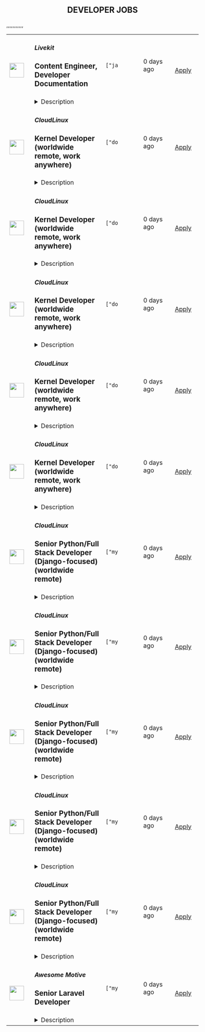 <div align="center"><h2>DEVELOPER JOBS</h2></div><table><tr>
                <td width="100" height="100" rowspan="2">
                    <img src="https://avatars.githubusercontent.com/u/69438833?s=200&v=4" width="38px" height="auto">
                </td>
                <td width="300">
                    <h5>Livekit</h5>
                    <h3>Content Engineer, Developer Documentation</h3>
                </td>
                <td width="300">
                    <code>["ja</code>
                </td>
                <td width="200">
                <text>0 days ago</text>
                </td>
                <td width="100" rowspan="2">
                <a href="https://www.realworkfromanywhere.com/jobs/content-engineer-developer-documentation-livekit-5061" align="right" target="_blank">Apply</a>
                </td>
            </tr>
            <tr>
                <td colspan="3">
                <details><summary>Description</summary>
                <p style="min-height:1.5em">LiveKit is revolutionizing the AI landscape by providing the essential network infrastructure that powers multimodal AI interfaces, enabling seamless audio and visual interactions. Founded in 2021, LiveKit has rapidly grown to support over 3 Billion calls annually, 100,000+ developers globally, and industry giants like OpenAI, Character AI, Spotify, and Meta.</p><h3></h3><h2><strong>You'll thrive at LiveKit if you:</strong></h2><ul style="min-height:1.5em"><li><p style="min-height:1.5em">obsessed with making the best product for our customers.</p></li><li><p style="min-height:1.5em">are known as the go-to person for tackling tough problems</p></li><li><p style="min-height:1.5em">work hard and can build <em>and</em> ship fast</p></li><li><p style="min-height:1.5em">focused on polish, detail and quality</p></li><li><p style="min-height:1.5em">are a fast learner, frequently picking up new tips, tricks, and skills.</p></li></ul><p style="min-height:1.5em"></p><h2>About This Role:</h2><p style="min-height:1.5em">LiveKit is building the modern, open platform for real-time audio and video. Developers use our SDKs and APIs to add interactive video, voice, and live media features into their apps. We're used in healthcare, fitness, virtual events, customer support, gaming, and more — anywhere people collaborate or connect live online.</p><p style="min-height:1.5em">We’re looking for a <strong>Content Engineer</strong> with a deep understanding of software development who is passionate about helping developers succeed through great documentation and learning resources. This is not just a technical writing role — you’ll be writing real code, testing SDKs, and directly improving our documentation site alongside our engineering team.</p><p style="min-height:1.5em"></p><h2>What you'll do</h2><ul style="min-height:1.5em"><li><p style="min-height:1.5em"><strong>Author and maintain high-quality developer documentation</strong>, including tutorials, SDK guides, and API references that serve both novice and advanced developers.</p></li><li><p style="min-height:1.5em"><strong>Write and run code</strong> — test LiveKit’s SDKs and APIs (JavaScript, Swift, Kotlin, etc.) to create working examples and verify correctness of documentation.</p></li><li><p style="min-height:1.5em"><strong>Extend our documentation infrastructure</strong>, improving the site UX, build pipeline, search-ability, or layout to make the docs more useful and maintainable.</p></li><li><p style="min-height:1.5em"><strong>Improve and maintain written content across our open source repos</strong>, including READMEs, examples, and package documentation to ensure clarity and consistency.</p></li><li><p style="min-height:1.5em"><strong>Collaborate closely with engineering and product</strong> to understand new features and help launch them with strong supporting materials.</p></li><li><p style="min-height:1.5em"><strong>Own content quality</strong> by identifying and fixing inconsistencies, outdated references, or unclear explanations.</p></li><li><p style="min-height:1.5em">Help <strong>shape the future</strong> of our learning content by proposing new formats, interactive examples, or educational tools to better serve the LiveKit developer community.</p></li></ul><p style="min-height:1.5em"></p><h2>You might be a good fit if you</h2><ul style="min-height:1.5em"><li><p style="min-height:1.5em">Have <strong>strong writing skills</strong> and a knack for explaining complex technical topics clearly and concisely.</p></li><li><p style="min-height:1.5em">Are a <strong>practicing developer</strong> — comfortable working in multiple programming languages and familiar with web application development.</p></li><li><p style="min-height:1.5em">Have experience with or interest in <strong>real-time communication, video streaming, or multimedia APIs</strong>.</p></li><li><p style="min-height:1.5em">Have contributed to or maintained <strong>technical documentation</strong>, developer blogs, or tutorial content in a professional or open-source setting.</p></li></ul><h3>Bonus points if you</h3><ul style="min-height:1.5em"><li><p style="min-height:1.5em">Have built or contributed to documentation tooling or developer portals.</p></li><li><p style="min-height:1.5em">Have a portfolio of writing samples, such as published tutorials, API guides, or technical blog posts.</p></li></ul><p style="min-height:1.5em"></p><h2><strong>Our Commitments to You</strong></h2><h3><strong>We offer</strong></h3><ul style="min-height:1.5em"><li><p style="min-height:1.5em">An opportunity to build something truly impactful to the world</p></li><li><p style="min-height:1.5em">Contribute to open source alongside world-class engineers</p></li><li><p style="min-height:1.5em">Competitive salary and equity package</p></li><li><p style="min-height:1.5em">Health, dental, and vision benefits</p></li><li><p style="min-height:1.5em">Flexible vacation policy</p></li></ul>
                </details>
                </td>
            </tr>,<tr>
                <td width="100" height="100" rowspan="2">
                    <img src="https://avatars.githubusercontent.com/u/16290369?s=200&v=4" width="38px" height="auto">
                </td>
                <td width="300">
                    <h5>CloudLinux</h5>
                    <h3>Kernel Developer (worldwide remote, work anywhere)</h3>
                </td>
                <td width="300">
                    <code>["do</code>
                </td>
                <td width="200">
                <text>0 days ago</text>
                </td>
                <td width="100" rowspan="2">
                <a href="https://www.realworkfromanywhere.com/jobs/kernel-developer-worldwide-remote-work-anywhere-cloudlinux-2120" align="right" target="_blank">Apply</a>
                </td>
            </tr>
            <tr>
                <td colspan="3">
                <details><summary>Description</summary>
                <p>CloudLinux is a global, remote-first company. We are driven by our principles: Do the right thing, employees first, we are remote first, and we deliver high-volume, low-cost Linux infrastructure and security products that help companies to increase the efficiency of their operations. Every person on our team supports each other and does what we can to ensure we are all successful.</p><p>We are seeking a passionate <strong>ELS Kernel Developer</strong> to join our KernelCare team, where you'll be responsible for extending the lifecycle of enterprise Linux distributions through expert kernel patch backporting and automation.</p><p>CloudLinux Inc., the maker of the #1 OS for web hosting providers, serves over 50,000 production servers and 40 million websites worldwide. Our KernelCare product provides a live kernel patching service that delivers security patches and bug fixes for popular Linux kernels without requiring system reboots.</p><p></p><p>Ready to join our remote-first culture and make an impact on enterprise Linux infrastructure? Visit <a href="https://cloudlinux.com/" target="_blank" rel="nofollow noreferrer noopener" class="external">https://cloudlinux.com/</a> to learn more about our company.</p><p></p><p></p><p><strong>What Makes This Role Unique:</strong></p><p></p><ul> <li> <strong>Innovation Focus</strong>: Work with cutting-edge AI tools and automation-first development practices</li> <li> <strong>Enterprise Impact</strong>: Manage kernel support for enterprise-scale Linux distributions</li> <li> <strong>Collaborative Environment</strong>: Partner with specialized automation and AI teams</li> <li> <strong>Technical Growth</strong>: Deep expertise development in Extended Lifecycle Support and patch backporting</li> </ul><p></p><p><strong>As our ELS Kernel Developer, you will be responsible for:</strong></p><p></p><ul> <li> <strong>Extended Lifecycle Support</strong>: Backport upstream patches to an extensive range of kernel versions across RPM and Debian-based distributions</li> <li> <strong>Kernel Development</strong>: Develop and debug Linux kernel code with a focus on security fixes and CVE patches</li> <li> <strong>Process Automation</strong>: Create and maintain Python/Golang/Bash scripts to automate regular tasks and improve team efficiency</li> <li> <strong>Cross-Team Collaboration</strong>: Work closely with automation and AI tooling teams to enhance development workflows</li> <li> <strong>Long-Term Ownership</strong>: Take ownership of projects and maintain them over extended periods</li> </ul><p><strong>Requirements</strong></p><p><strong>To be successful in this role, you should have:</strong></p><ul> <li>Excellent C programming and debugging skills with hands-on Linux kernel development experience</li> <li>Proficiency with GNU toolchain, GDB, and Git for development and patch management</li> <li>Scripting experience in Python, Golang, Shell, or similar languages for automation</li> </ul><p></p><p><strong>Nice to have:</strong></p><ul> <li>Experience with QEMU, Docker, and Jenkins workflows</li> <li>Knowledge of BDD (Behavior Driven Development) for testing</li> <li>Experience with AI tools for development acceleration</li> <li>Core dump analysis and virtualization technologies experience</li> </ul><p></p><p><strong>Professional Qualities:</strong></p><ul> <li>Team player and collaborative mindset</li> <li>Willing to learn and adapt to new technologies</li> <li>Open to innovative approaches and tools</li> <li>Strong sense of ownership with examples of long-term project maintenance</li> </ul><p><strong>Benefits</strong></p><p><strong>What's in it for you?</strong></p><p></p><ul> <li>A focus on professional development.</li> <li>Interesting and challenging projects.</li> <li>Fully remote work with flexible working hours, which allows you to schedule your day and work from any location worldwide.</li> <li>Paid 24 days of vacation per year, 10 days of national holidays, and unlimited sick leaves.</li> <li>Compensation for private medical insurance.</li> <li>Co-working and gym/sports reimbursement.</li> <li>Budget for education.</li> <li>The opportunity to receive a reward for the most innovative idea that the company can patent.</li> </ul><p></p><p></p><p><em>By applying for this position, you consent to the processing of your personal data as described in our Privacy Policy (</em><a href="https://cloudlinux.com/candidate-privacy-notice" target="_blank" rel="nofollow noreferrer noopener" class="external"><em>https://cloudlinux.com/candidate-privacy-notice</em></a><em>), which provides detailed information on how we maintain and handle your data.</em></p>
                </details>
                </td>
            </tr>,<tr>
                <td width="100" height="100" rowspan="2">
                    <img src="https://avatars.githubusercontent.com/u/16290369?s=200&v=4" width="38px" height="auto">
                </td>
                <td width="300">
                    <h5>CloudLinux</h5>
                    <h3>Kernel Developer (worldwide remote, work anywhere)</h3>
                </td>
                <td width="300">
                    <code>["do</code>
                </td>
                <td width="200">
                <text>0 days ago</text>
                </td>
                <td width="100" rowspan="2">
                <a href="https://www.realworkfromanywhere.com/jobs/kernel-developer-worldwide-remote-work-anywhere-cloudlinux-6143" align="right" target="_blank">Apply</a>
                </td>
            </tr>
            <tr>
                <td colspan="3">
                <details><summary>Description</summary>
                <p>CloudLinux is a global, remote-first company. We are driven by our principles: Do the right thing, employees first, we are remote first, and we deliver high-volume, low-cost Linux infrastructure and security products that help companies to increase the efficiency of their operations. Every person on our team supports each other and does what we can to ensure we are all successful.</p><p>We are seeking a passionate <strong>ELS Kernel Developer</strong> to join our KernelCare team, where you'll be responsible for extending the lifecycle of enterprise Linux distributions through expert kernel patch backporting and automation.</p><p>CloudLinux Inc., the maker of the #1 OS for web hosting providers, serves over 50,000 production servers and 40 million websites worldwide. Our KernelCare product provides a live kernel patching service that delivers security patches and bug fixes for popular Linux kernels without requiring system reboots.</p><p></p><p>Ready to join our remote-first culture and make an impact on enterprise Linux infrastructure? Visit <a href="https://cloudlinux.com/" target="_blank" rel="nofollow noreferrer noopener" class="external">https://cloudlinux.com/</a> to learn more about our company.</p><p></p><p></p><p><strong>What Makes This Role Unique:</strong></p><p></p><ul> <li> <strong>Innovation Focus</strong>: Work with cutting-edge AI tools and automation-first development practices</li> <li> <strong>Enterprise Impact</strong>: Manage kernel support for enterprise-scale Linux distributions</li> <li> <strong>Collaborative Environment</strong>: Partner with specialized automation and AI teams</li> <li> <strong>Technical Growth</strong>: Deep expertise development in Extended Lifecycle Support and patch backporting</li> </ul><p></p><p><strong>As our ELS Kernel Developer, you will be responsible for:</strong></p><p></p><ul> <li> <strong>Extended Lifecycle Support</strong>: Backport upstream patches to an extensive range of kernel versions across RPM and Debian-based distributions</li> <li> <strong>Kernel Development</strong>: Develop and debug Linux kernel code with a focus on security fixes and CVE patches</li> <li> <strong>Process Automation</strong>: Create and maintain Python/Golang/Bash scripts to automate regular tasks and improve team efficiency</li> <li> <strong>Cross-Team Collaboration</strong>: Work closely with automation and AI tooling teams to enhance development workflows</li> <li> <strong>Long-Term Ownership</strong>: Take ownership of projects and maintain them over extended periods</li> </ul><p><strong>Requirements</strong></p><p><strong>To be successful in this role, you should have:</strong></p><ul> <li>Excellent C programming and debugging skills with hands-on Linux kernel development experience</li> <li>Proficiency with GNU toolchain, GDB, and Git for development and patch management</li> <li>Scripting experience in Python, Golang, Shell, or similar languages for automation</li> </ul><p></p><p><strong>Nice to have:</strong></p><ul> <li>Experience with QEMU, Docker, and Jenkins workflows</li> <li>Knowledge of BDD (Behavior Driven Development) for testing</li> <li>Experience with AI tools for development acceleration</li> <li>Core dump analysis and virtualization technologies experience</li> </ul><p></p><p><strong>Professional Qualities:</strong></p><ul> <li>Team player and collaborative mindset</li> <li>Willing to learn and adapt to new technologies</li> <li>Open to innovative approaches and tools</li> <li>Strong sense of ownership with examples of long-term project maintenance</li> </ul><p><strong>Benefits</strong></p><p><strong>What's in it for you?</strong></p><p></p><ul> <li>A focus on professional development.</li> <li>Interesting and challenging projects.</li> <li>Fully remote work with flexible working hours, which allows you to schedule your day and work from any location worldwide.</li> <li>Paid 24 days of vacation per year, 10 days of national holidays, and unlimited sick leaves.</li> <li>Compensation for private medical insurance.</li> <li>Co-working and gym/sports reimbursement.</li> <li>Budget for education.</li> <li>The opportunity to receive a reward for the most innovative idea that the company can patent.</li> </ul><p></p><p></p><p><em>By applying for this position, you consent to the processing of your personal data as described in our Privacy Policy (</em><a href="https://cloudlinux.com/candidate-privacy-notice" target="_blank" rel="nofollow noreferrer noopener" class="external"><em>https://cloudlinux.com/candidate-privacy-notice</em></a><em>), which provides detailed information on how we maintain and handle your data.</em></p>
                </details>
                </td>
            </tr>,<tr>
                <td width="100" height="100" rowspan="2">
                    <img src="https://avatars.githubusercontent.com/u/16290369?s=200&v=4" width="38px" height="auto">
                </td>
                <td width="300">
                    <h5>CloudLinux</h5>
                    <h3>Kernel Developer (worldwide remote, work anywhere)</h3>
                </td>
                <td width="300">
                    <code>["do</code>
                </td>
                <td width="200">
                <text>0 days ago</text>
                </td>
                <td width="100" rowspan="2">
                <a href="https://www.realworkfromanywhere.com/jobs/kernel-developer-worldwide-remote-work-anywhere-cloudlinux-9947" align="right" target="_blank">Apply</a>
                </td>
            </tr>
            <tr>
                <td colspan="3">
                <details><summary>Description</summary>
                <p>CloudLinux is a global, remote-first company. We are driven by our principles: Do the right thing, employees first, we are remote first, and we deliver high-volume, low-cost Linux infrastructure and security products that help companies to increase the efficiency of their operations. Every person on our team supports each other and does what we can to ensure we are all successful.</p><p>We are seeking a passionate <strong>ELS Kernel Developer</strong> to join our KernelCare team, where you'll be responsible for extending the lifecycle of enterprise Linux distributions through expert kernel patch backporting and automation.</p><p>CloudLinux Inc., the maker of the #1 OS for web hosting providers, serves over 50,000 production servers and 40 million websites worldwide. Our KernelCare product provides a live kernel patching service that delivers security patches and bug fixes for popular Linux kernels without requiring system reboots.</p><p></p><p>Ready to join our remote-first culture and make an impact on enterprise Linux infrastructure? Visit <a href="https://cloudlinux.com/" target="_blank" rel="nofollow noreferrer noopener" class="external">https://cloudlinux.com/</a> to learn more about our company.</p><p></p><p></p><p><strong>What Makes This Role Unique:</strong></p><p></p><ul> <li> <strong>Innovation Focus</strong>: Work with cutting-edge AI tools and automation-first development practices</li> <li> <strong>Enterprise Impact</strong>: Manage kernel support for enterprise-scale Linux distributions</li> <li> <strong>Collaborative Environment</strong>: Partner with specialized automation and AI teams</li> <li> <strong>Technical Growth</strong>: Deep expertise development in Extended Lifecycle Support and patch backporting</li> </ul><p></p><p><strong>As our ELS Kernel Developer, you will be responsible for:</strong></p><p></p><ul> <li> <strong>Extended Lifecycle Support</strong>: Backport upstream patches to an extensive range of kernel versions across RPM and Debian-based distributions</li> <li> <strong>Kernel Development</strong>: Develop and debug Linux kernel code with a focus on security fixes and CVE patches</li> <li> <strong>Process Automation</strong>: Create and maintain Python/Golang/Bash scripts to automate regular tasks and improve team efficiency</li> <li> <strong>Cross-Team Collaboration</strong>: Work closely with automation and AI tooling teams to enhance development workflows</li> <li> <strong>Long-Term Ownership</strong>: Take ownership of projects and maintain them over extended periods</li> </ul><p><strong>Requirements</strong></p><p><strong>To be successful in this role, you should have:</strong></p><ul> <li>Excellent C programming and debugging skills with hands-on Linux kernel development experience</li> <li>Proficiency with GNU toolchain, GDB, and Git for development and patch management</li> <li>Scripting experience in Python, Golang, Shell, or similar languages for automation</li> </ul><p></p><p><strong>Nice to have:</strong></p><ul> <li>Experience with QEMU, Docker, and Jenkins workflows</li> <li>Knowledge of BDD (Behavior Driven Development) for testing</li> <li>Experience with AI tools for development acceleration</li> <li>Core dump analysis and virtualization technologies experience</li> </ul><p></p><p><strong>Professional Qualities:</strong></p><ul> <li>Team player and collaborative mindset</li> <li>Willing to learn and adapt to new technologies</li> <li>Open to innovative approaches and tools</li> <li>Strong sense of ownership with examples of long-term project maintenance</li> </ul><p><strong>Benefits</strong></p><p><strong>What's in it for you?</strong></p><p></p><ul> <li>A focus on professional development.</li> <li>Interesting and challenging projects.</li> <li>Fully remote work with flexible working hours, which allows you to schedule your day and work from any location worldwide.</li> <li>Paid 24 days of vacation per year, 10 days of national holidays, and unlimited sick leaves.</li> <li>Compensation for private medical insurance.</li> <li>Co-working and gym/sports reimbursement.</li> <li>Budget for education.</li> <li>The opportunity to receive a reward for the most innovative idea that the company can patent.</li> </ul><p></p><p></p><p><em>By applying for this position, you consent to the processing of your personal data as described in our Privacy Policy (</em><a href="https://cloudlinux.com/candidate-privacy-notice" target="_blank" rel="nofollow noreferrer noopener" class="external"><em>https://cloudlinux.com/candidate-privacy-notice</em></a><em>), which provides detailed information on how we maintain and handle your data.</em></p>
                </details>
                </td>
            </tr>,<tr>
                <td width="100" height="100" rowspan="2">
                    <img src="https://avatars.githubusercontent.com/u/16290369?s=200&v=4" width="38px" height="auto">
                </td>
                <td width="300">
                    <h5>CloudLinux</h5>
                    <h3>Kernel Developer (worldwide remote, work anywhere)</h3>
                </td>
                <td width="300">
                    <code>["do</code>
                </td>
                <td width="200">
                <text>0 days ago</text>
                </td>
                <td width="100" rowspan="2">
                <a href="https://www.realworkfromanywhere.com/jobs/kernel-developer-worldwide-remote-work-anywhere-cloudlinux-5518" align="right" target="_blank">Apply</a>
                </td>
            </tr>
            <tr>
                <td colspan="3">
                <details><summary>Description</summary>
                <p>CloudLinux is a global, remote-first company. We are driven by our principles: Do the right thing, employees first, we are remote first, and we deliver high-volume, low-cost Linux infrastructure and security products that help companies to increase the efficiency of their operations. Every person on our team supports each other and does what we can to ensure we are all successful.</p><p>We are seeking a passionate <strong>ELS Kernel Developer</strong> to join our KernelCare team, where you'll be responsible for extending the lifecycle of enterprise Linux distributions through expert kernel patch backporting and automation.</p><p>CloudLinux Inc., the maker of the #1 OS for web hosting providers, serves over 50,000 production servers and 40 million websites worldwide. Our KernelCare product provides a live kernel patching service that delivers security patches and bug fixes for popular Linux kernels without requiring system reboots.</p><p></p><p>Ready to join our remote-first culture and make an impact on enterprise Linux infrastructure? Visit <a href="https://cloudlinux.com/" target="_blank" rel="nofollow noreferrer noopener" class="external">https://cloudlinux.com/</a> to learn more about our company.</p><p></p><p></p><p><strong>What Makes This Role Unique:</strong></p><p></p><ul> <li> <strong>Innovation Focus</strong>: Work with cutting-edge AI tools and automation-first development practices</li> <li> <strong>Enterprise Impact</strong>: Manage kernel support for enterprise-scale Linux distributions</li> <li> <strong>Collaborative Environment</strong>: Partner with specialized automation and AI teams</li> <li> <strong>Technical Growth</strong>: Deep expertise development in Extended Lifecycle Support and patch backporting</li> </ul><p></p><p><strong>As our ELS Kernel Developer, you will be responsible for:</strong></p><p></p><ul> <li> <strong>Extended Lifecycle Support</strong>: Backport upstream patches to an extensive range of kernel versions across RPM and Debian-based distributions</li> <li> <strong>Kernel Development</strong>: Develop and debug Linux kernel code with a focus on security fixes and CVE patches</li> <li> <strong>Process Automation</strong>: Create and maintain Python/Golang/Bash scripts to automate regular tasks and improve team efficiency</li> <li> <strong>Cross-Team Collaboration</strong>: Work closely with automation and AI tooling teams to enhance development workflows</li> <li> <strong>Long-Term Ownership</strong>: Take ownership of projects and maintain them over extended periods</li> </ul><p><strong>Requirements</strong></p><p><strong>To be successful in this role, you should have:</strong></p><ul> <li>Excellent C programming and debugging skills with hands-on Linux kernel development experience</li> <li>Proficiency with GNU toolchain, GDB, and Git for development and patch management</li> <li>Scripting experience in Python, Golang, Shell, or similar languages for automation</li> </ul><p></p><p><strong>Nice to have:</strong></p><ul> <li>Experience with QEMU, Docker, and Jenkins workflows</li> <li>Knowledge of BDD (Behavior Driven Development) for testing</li> <li>Experience with AI tools for development acceleration</li> <li>Core dump analysis and virtualization technologies experience</li> </ul><p></p><p><strong>Professional Qualities:</strong></p><ul> <li>Team player and collaborative mindset</li> <li>Willing to learn and adapt to new technologies</li> <li>Open to innovative approaches and tools</li> <li>Strong sense of ownership with examples of long-term project maintenance</li> </ul><p><strong>Benefits</strong></p><p><strong>What's in it for you?</strong></p><p></p><ul> <li>A focus on professional development.</li> <li>Interesting and challenging projects.</li> <li>Fully remote work with flexible working hours, which allows you to schedule your day and work from any location worldwide.</li> <li>Paid 24 days of vacation per year, 10 days of national holidays, and unlimited sick leaves.</li> <li>Compensation for private medical insurance.</li> <li>Co-working and gym/sports reimbursement.</li> <li>Budget for education.</li> <li>The opportunity to receive a reward for the most innovative idea that the company can patent.</li> </ul><p></p><p></p><p><em>By applying for this position, you consent to the processing of your personal data as described in our Privacy Policy (</em><a href="https://cloudlinux.com/candidate-privacy-notice" target="_blank" rel="nofollow noreferrer noopener" class="external"><em>https://cloudlinux.com/candidate-privacy-notice</em></a><em>), which provides detailed information on how we maintain and handle your data.</em></p>
                </details>
                </td>
            </tr>,<tr>
                <td width="100" height="100" rowspan="2">
                    <img src="https://avatars.githubusercontent.com/u/16290369?s=200&v=4" width="38px" height="auto">
                </td>
                <td width="300">
                    <h5>CloudLinux</h5>
                    <h3>Kernel Developer (worldwide remote, work anywhere)</h3>
                </td>
                <td width="300">
                    <code>["do</code>
                </td>
                <td width="200">
                <text>0 days ago</text>
                </td>
                <td width="100" rowspan="2">
                <a href="https://www.realworkfromanywhere.com/jobs/kernel-developer-worldwide-remote-work-anywhere-cloudlinux-8163" align="right" target="_blank">Apply</a>
                </td>
            </tr>
            <tr>
                <td colspan="3">
                <details><summary>Description</summary>
                <p>CloudLinux is a global, remote-first company. We are driven by our principles: Do the right thing, employees first, we are remote first, and we deliver high-volume, low-cost Linux infrastructure and security products that help companies to increase the efficiency of their operations. Every person on our team supports each other and does what we can to ensure we are all successful.</p><p>We are seeking a passionate <strong>ELS Kernel Developer</strong> to join our KernelCare team, where you'll be responsible for extending the lifecycle of enterprise Linux distributions through expert kernel patch backporting and automation.</p><p>CloudLinux Inc., the maker of the #1 OS for web hosting providers, serves over 50,000 production servers and 40 million websites worldwide. Our KernelCare product provides a live kernel patching service that delivers security patches and bug fixes for popular Linux kernels without requiring system reboots.</p><p></p><p>Ready to join our remote-first culture and make an impact on enterprise Linux infrastructure? Visit <a href="https://cloudlinux.com/" target="_blank" rel="nofollow noreferrer noopener" class="external">https://cloudlinux.com/</a> to learn more about our company.</p><p></p><p></p><p><strong>What Makes This Role Unique:</strong></p><p></p><ul> <li> <strong>Innovation Focus</strong>: Work with cutting-edge AI tools and automation-first development practices</li> <li> <strong>Enterprise Impact</strong>: Manage kernel support for enterprise-scale Linux distributions</li> <li> <strong>Collaborative Environment</strong>: Partner with specialized automation and AI teams</li> <li> <strong>Technical Growth</strong>: Deep expertise development in Extended Lifecycle Support and patch backporting</li> </ul><p></p><p><strong>As our ELS Kernel Developer, you will be responsible for:</strong></p><p></p><ul> <li> <strong>Extended Lifecycle Support</strong>: Backport upstream patches to an extensive range of kernel versions across RPM and Debian-based distributions</li> <li> <strong>Kernel Development</strong>: Develop and debug Linux kernel code with a focus on security fixes and CVE patches</li> <li> <strong>Process Automation</strong>: Create and maintain Python/Golang/Bash scripts to automate regular tasks and improve team efficiency</li> <li> <strong>Cross-Team Collaboration</strong>: Work closely with automation and AI tooling teams to enhance development workflows</li> <li> <strong>Long-Term Ownership</strong>: Take ownership of projects and maintain them over extended periods</li> </ul><p><strong>Requirements</strong></p><p><strong>To be successful in this role, you should have:</strong></p><ul> <li>Excellent C programming and debugging skills with hands-on Linux kernel development experience</li> <li>Proficiency with GNU toolchain, GDB, and Git for development and patch management</li> <li>Scripting experience in Python, Golang, Shell, or similar languages for automation</li> </ul><p></p><p><strong>Nice to have:</strong></p><ul> <li>Experience with QEMU, Docker, and Jenkins workflows</li> <li>Knowledge of BDD (Behavior Driven Development) for testing</li> <li>Experience with AI tools for development acceleration</li> <li>Core dump analysis and virtualization technologies experience</li> </ul><p></p><p><strong>Professional Qualities:</strong></p><ul> <li>Team player and collaborative mindset</li> <li>Willing to learn and adapt to new technologies</li> <li>Open to innovative approaches and tools</li> <li>Strong sense of ownership with examples of long-term project maintenance</li> </ul><p><strong>Benefits</strong></p><p><strong>What's in it for you?</strong></p><p></p><ul> <li>A focus on professional development.</li> <li>Interesting and challenging projects.</li> <li>Fully remote work with flexible working hours, which allows you to schedule your day and work from any location worldwide.</li> <li>Paid 24 days of vacation per year, 10 days of national holidays, and unlimited sick leaves.</li> <li>Compensation for private medical insurance.</li> <li>Co-working and gym/sports reimbursement.</li> <li>Budget for education.</li> <li>The opportunity to receive a reward for the most innovative idea that the company can patent.</li> </ul><p></p><p></p><p><em>By applying for this position, you consent to the processing of your personal data as described in our Privacy Policy (</em><a href="https://cloudlinux.com/candidate-privacy-notice" target="_blank" rel="nofollow noreferrer noopener" class="external"><em>https://cloudlinux.com/candidate-privacy-notice</em></a><em>), which provides detailed information on how we maintain and handle your data.</em></p>
                </details>
                </td>
            </tr>,<tr>
                <td width="100" height="100" rowspan="2">
                    <img src="https://avatars.githubusercontent.com/u/16290369?s=200&v=4" width="38px" height="auto">
                </td>
                <td width="300">
                    <h5>CloudLinux</h5>
                    <h3>Senior Python/Full Stack Developer (Django-focused) (worldwide remote)</h3>
                </td>
                <td width="300">
                    <code>["my</code>
                </td>
                <td width="200">
                <text>0 days ago</text>
                </td>
                <td width="100" rowspan="2">
                <a href="https://www.realworkfromanywhere.com/jobs/senior-python-full-stack-developer-django-focused-worldwide-remote-cloudlinux-6710" align="right" target="_blank">Apply</a>
                </td>
            </tr>
            <tr>
                <td colspan="3">
                <details><summary>Description</summary>
                <p><strong>CloudLinux</strong> is a global remote-first company. We are driven by our principles: do the right thing, employees first, we are remote first, and we deliver high volume, low-cost Linux infrastructure and security products that help companies to increase the efficiency of their operations. Every person on our team supports each other and does what we can to ensure we all are successful. </p><p>We are truly a great place to work!</p><p>Check out our website for more information - <a href="https://cloudlinux.com/" rel="nofollow noreferrer noopener" class="external">https://cloudlinux.com/</a>&nbsp;</p><p></p><p>We are looking for a <strong>Senior Python/Full Stack Developer (Django-focused)</strong> to create an internal build &amp; automation system from scratch. The product is designed to expedite the delivery of security patches as part of Extended Lifecycle Support Services provided by CloudLinux.&nbsp;</p><p>Since the system will be established for internal use your end users will be colleagues working next to you. This is a great opportunity to bring value to fellow engineers!</p><p>The system is meant to be built from scratch, therefore a wide knowledge of the end-to-end pipeline of architecture/design phase, planning, development, and deployment is a must.</p><p></p><p><strong>Key Responsibilities:</strong></p><ul> <li>Design, develop, test, and deliver web applications using Django and related technologies.</li> <li>Technical ownership of the created application.</li> <li>Implement user interfaces using front-end technologies (especially JavaScript frameworks like Refine or React).</li> <li>Work with Linux-based systems for deployment and development, including container management (Docker, Kubernetes).</li> <li>Build pipelines for code testing and delivery.</li> <li>Ensure application security and data protection.</li> <li>Troubleshoot and debug code across the stack.</li> <li>Version control using Git, including branching, merging, and pull requests.</li> <li>Review your colleagues' code.</li> <li>Plan your work forward.</li> </ul><p><strong>Requirements</strong></p><p><strong>To thrive in this role, we are looking for someone who has:</strong></p><ul> <li>Minimum of 5 years of experience in Python (Django) or full-stack development.</li> <li>Proficiency in Django and Python for backend development.</li> <li>Strong experience with Linux as a development and deployment environment.</li> <li>Experience with front-end technologies like React, Vue.js, or Angular (at least 1 year).</li> <li>Proven experience in building web applications and scalable systems.</li> <li>Hands-on experience with containers, such as Docker, for development and production.</li> <li>Proficiency with Git for version control.</li> <li>Solid understanding of SQL and experience with relational databases (e.g., PostgreSQL, MySQL).</li> <li>Experience with libraries for managing background tasks like Celery or similar.</li> <li>Experience with tools for managing task queues like RabbitMQ or Kafka.</li> <li>Strong experience with building CI pipelines in tools like Gitlab or Jenkins.</li> <li>Strong problem-solving skills and attention to detail.</li> <li>An intermediate level of English language proficiency.</li> <li>Ability to work with vague requirements.</li> <li>You are a team player who can collaborate effectively.</li> </ul><p></p><p><strong>It would be great if you also have:</strong></p><ul> <li>Experience with test automation frameworks.</li> <li>Experience with Kubernetes, helm charts, and ArgoCD or similar.</li> </ul><p><strong>Benefits</strong></p><p><strong>What's in it for you?</strong></p><ul> <li>A strong focus on professional development with opportunities for learning and growth:</li> <ul> <li>Interesting and challenging projects,</li> <li>Mentor and other knowledge-exchange programs;</li> </ul> <li>Fully remote work with flexible working hours, that allows you to schedule your day and work from any location worldwide;</li> <li>Paid 24 days of vacation per year, 10 days of national holidays, and unlimited sick leaves to ensure you maintain a healthy work-life balance;</li> <li>Compensation for private medical insurance;</li> <li>Co-working and gym/sports reimbursement;</li> <li>The opportunity to receive a reward for the most innovative idea that the company can patent, fostering a culture of creativity and innovation.</li> </ul><p><br><br></p><p><em>By applying for this position, you consent to the processing of your personal data as described in our Privacy Policy (</em><a href="https://cloudlinux.com/candidate-privacy-notice" rel="nofollow noreferrer noopener" class="external"><em>https://cloudlinux.com/candidate-privacy-notice</em></a><em>), which provides detailed information on how we maintain and handle your data.</em></p>
                </details>
                </td>
            </tr>,<tr>
                <td width="100" height="100" rowspan="2">
                    <img src="https://avatars.githubusercontent.com/u/16290369?s=200&v=4" width="38px" height="auto">
                </td>
                <td width="300">
                    <h5>CloudLinux</h5>
                    <h3>Senior Python/Full Stack Developer (Django-focused) (worldwide remote)</h3>
                </td>
                <td width="300">
                    <code>["my</code>
                </td>
                <td width="200">
                <text>0 days ago</text>
                </td>
                <td width="100" rowspan="2">
                <a href="https://www.realworkfromanywhere.com/jobs/senior-python-full-stack-developer-django-focused-worldwide-remote-cloudlinux-606" align="right" target="_blank">Apply</a>
                </td>
            </tr>
            <tr>
                <td colspan="3">
                <details><summary>Description</summary>
                <p><strong>CloudLinux</strong> is a global remote-first company. We are driven by our principles: do the right thing, employees first, we are remote first, and we deliver high volume, low-cost Linux infrastructure and security products that help companies to increase the efficiency of their operations. Every person on our team supports each other and does what we can to ensure we all are successful. </p><p>We are truly a great place to work!</p><p>Check out our website for more information - <a href="https://cloudlinux.com/" rel="nofollow noreferrer noopener" class="external">https://cloudlinux.com/</a>&nbsp;</p><p></p><p>We are looking for a <strong>Senior Python/Full Stack Developer (Django-focused)</strong> to create an internal build &amp; automation system from scratch. The product is designed to expedite the delivery of security patches as part of Extended Lifecycle Support Services provided by CloudLinux.&nbsp;</p><p>Since the system will be established for internal use your end users will be colleagues working next to you. This is a great opportunity to bring value to fellow engineers!</p><p>The system is meant to be built from scratch, therefore a wide knowledge of the end-to-end pipeline of architecture/design phase, planning, development, and deployment is a must.</p><p></p><p><strong>Key Responsibilities:</strong></p><ul> <li>Design, develop, test, and deliver web applications using Django and related technologies.</li> <li>Technical ownership of the created application.</li> <li>Implement user interfaces using front-end technologies (especially JavaScript frameworks like Refine or React).</li> <li>Work with Linux-based systems for deployment and development, including container management (Docker, Kubernetes).</li> <li>Build pipelines for code testing and delivery.</li> <li>Ensure application security and data protection.</li> <li>Troubleshoot and debug code across the stack.</li> <li>Version control using Git, including branching, merging, and pull requests.</li> <li>Review your colleagues' code.</li> <li>Plan your work forward.</li> </ul><p><strong>Requirements</strong></p><p><strong>To thrive in this role, we are looking for someone who has:</strong></p><ul> <li>Minimum of 5 years of experience in Python (Django) or full-stack development.</li> <li>Proficiency in Django and Python for backend development.</li> <li>Strong experience with Linux as a development and deployment environment.</li> <li>Experience with front-end technologies like React, Vue.js, or Angular (at least 1 year).</li> <li>Proven experience in building web applications and scalable systems.</li> <li>Hands-on experience with containers, such as Docker, for development and production.</li> <li>Proficiency with Git for version control.</li> <li>Solid understanding of SQL and experience with relational databases (e.g., PostgreSQL, MySQL).</li> <li>Experience with libraries for managing background tasks like Celery or similar.</li> <li>Experience with tools for managing task queues like RabbitMQ or Kafka.</li> <li>Strong experience with building CI pipelines in tools like Gitlab or Jenkins.</li> <li>Strong problem-solving skills and attention to detail.</li> <li>An intermediate level of English language proficiency.</li> <li>Ability to work with vague requirements.</li> <li>You are a team player who can collaborate effectively.</li> </ul><p></p><p><strong>It would be great if you also have:</strong></p><ul> <li>Experience with test automation frameworks.</li> <li>Experience with Kubernetes, helm charts, and ArgoCD or similar.</li> </ul><p><strong>Benefits</strong></p><p><strong>What's in it for you?</strong></p><ul> <li>A strong focus on professional development with opportunities for learning and growth:</li> <ul> <li>Interesting and challenging projects,</li> <li>Mentor and other knowledge-exchange programs;</li> </ul> <li>Fully remote work with flexible working hours, that allows you to schedule your day and work from any location worldwide;</li> <li>Paid 24 days of vacation per year, 10 days of national holidays, and unlimited sick leaves to ensure you maintain a healthy work-life balance;</li> <li>Compensation for private medical insurance;</li> <li>Co-working and gym/sports reimbursement;</li> <li>The opportunity to receive a reward for the most innovative idea that the company can patent, fostering a culture of creativity and innovation.</li> </ul><p><br><br></p><p><em>By applying for this position, you consent to the processing of your personal data as described in our Privacy Policy (</em><a href="https://cloudlinux.com/candidate-privacy-notice" rel="nofollow noreferrer noopener" class="external"><em>https://cloudlinux.com/candidate-privacy-notice</em></a><em>), which provides detailed information on how we maintain and handle your data.</em></p>
                </details>
                </td>
            </tr>,<tr>
                <td width="100" height="100" rowspan="2">
                    <img src="https://avatars.githubusercontent.com/u/16290369?s=200&v=4" width="38px" height="auto">
                </td>
                <td width="300">
                    <h5>CloudLinux</h5>
                    <h3>Senior Python/Full Stack Developer (Django-focused) (worldwide remote)</h3>
                </td>
                <td width="300">
                    <code>["my</code>
                </td>
                <td width="200">
                <text>0 days ago</text>
                </td>
                <td width="100" rowspan="2">
                <a href="https://www.realworkfromanywhere.com/jobs/senior-python-full-stack-developer-django-focused-worldwide-remote-cloudlinux-5747" align="right" target="_blank">Apply</a>
                </td>
            </tr>
            <tr>
                <td colspan="3">
                <details><summary>Description</summary>
                <p><strong>CloudLinux</strong> is a global remote-first company. We are driven by our principles: do the right thing, employees first, we are remote first, and we deliver high volume, low-cost Linux infrastructure and security products that help companies to increase the efficiency of their operations. Every person on our team supports each other and does what we can to ensure we all are successful. </p><p>We are truly a great place to work!</p><p>Check out our website for more information - <a href="https://cloudlinux.com/" rel="nofollow noreferrer noopener" class="external">https://cloudlinux.com/</a>&nbsp;</p><p></p><p>We are looking for a <strong>Senior Python/Full Stack Developer (Django-focused)</strong> to create an internal build &amp; automation system from scratch. The product is designed to expedite the delivery of security patches as part of Extended Lifecycle Support Services provided by CloudLinux.&nbsp;</p><p>Since the system will be established for internal use your end users will be colleagues working next to you. This is a great opportunity to bring value to fellow engineers!</p><p>The system is meant to be built from scratch, therefore a wide knowledge of the end-to-end pipeline of architecture/design phase, planning, development, and deployment is a must.</p><p></p><p><strong>Key Responsibilities:</strong></p><ul> <li>Design, develop, test, and deliver web applications using Django and related technologies.</li> <li>Technical ownership of the created application.</li> <li>Implement user interfaces using front-end technologies (especially JavaScript frameworks like Refine or React).</li> <li>Work with Linux-based systems for deployment and development, including container management (Docker, Kubernetes).</li> <li>Build pipelines for code testing and delivery.</li> <li>Ensure application security and data protection.</li> <li>Troubleshoot and debug code across the stack.</li> <li>Version control using Git, including branching, merging, and pull requests.</li> <li>Review your colleagues' code.</li> <li>Plan your work forward.</li> </ul><p><strong>Requirements</strong></p><p><strong>To thrive in this role, we are looking for someone who has:</strong></p><ul> <li>Minimum of 5 years of experience in Python (Django) or full-stack development.</li> <li>Proficiency in Django and Python for backend development.</li> <li>Strong experience with Linux as a development and deployment environment.</li> <li>Experience with front-end technologies like React, Vue.js, or Angular (at least 1 year).</li> <li>Proven experience in building web applications and scalable systems.</li> <li>Hands-on experience with containers, such as Docker, for development and production.</li> <li>Proficiency with Git for version control.</li> <li>Solid understanding of SQL and experience with relational databases (e.g., PostgreSQL, MySQL).</li> <li>Experience with libraries for managing background tasks like Celery or similar.</li> <li>Experience with tools for managing task queues like RabbitMQ or Kafka.</li> <li>Strong experience with building CI pipelines in tools like Gitlab or Jenkins.</li> <li>Strong problem-solving skills and attention to detail.</li> <li>An intermediate level of English language proficiency.</li> <li>Ability to work with vague requirements.</li> <li>You are a team player who can collaborate effectively.</li> </ul><p></p><p><strong>It would be great if you also have:</strong></p><ul> <li>Experience with test automation frameworks.</li> <li>Experience with Kubernetes, helm charts, and ArgoCD or similar.</li> </ul><p><strong>Benefits</strong></p><p><strong>What's in it for you?</strong></p><ul> <li>A strong focus on professional development with opportunities for learning and growth:</li> <ul> <li>Interesting and challenging projects,</li> <li>Mentor and other knowledge-exchange programs;</li> </ul> <li>Fully remote work with flexible working hours, that allows you to schedule your day and work from any location worldwide;</li> <li>Paid 24 days of vacation per year, 10 days of national holidays, and unlimited sick leaves to ensure you maintain a healthy work-life balance;</li> <li>Compensation for private medical insurance;</li> <li>Co-working and gym/sports reimbursement;</li> <li>The opportunity to receive a reward for the most innovative idea that the company can patent, fostering a culture of creativity and innovation.</li> </ul><p><br><br></p><p><em>By applying for this position, you consent to the processing of your personal data as described in our Privacy Policy (</em><a href="https://cloudlinux.com/candidate-privacy-notice" rel="nofollow noreferrer noopener" class="external"><em>https://cloudlinux.com/candidate-privacy-notice</em></a><em>), which provides detailed information on how we maintain and handle your data.</em></p>
                </details>
                </td>
            </tr>,<tr>
                <td width="100" height="100" rowspan="2">
                    <img src="https://avatars.githubusercontent.com/u/16290369?s=200&v=4" width="38px" height="auto">
                </td>
                <td width="300">
                    <h5>CloudLinux</h5>
                    <h3>Senior Python/Full Stack Developer (Django-focused) (worldwide remote)</h3>
                </td>
                <td width="300">
                    <code>["my</code>
                </td>
                <td width="200">
                <text>0 days ago</text>
                </td>
                <td width="100" rowspan="2">
                <a href="https://www.realworkfromanywhere.com/jobs/senior-python-full-stack-developer-django-focused-worldwide-remote-cloudlinux-239" align="right" target="_blank">Apply</a>
                </td>
            </tr>
            <tr>
                <td colspan="3">
                <details><summary>Description</summary>
                <p><strong>CloudLinux</strong> is a global remote-first company. We are driven by our principles: do the right thing, employees first, we are remote first, and we deliver high volume, low-cost Linux infrastructure and security products that help companies to increase the efficiency of their operations. Every person on our team supports each other and does what we can to ensure we all are successful. </p><p>We are truly a great place to work!</p><p>Check out our website for more information - <a href="https://cloudlinux.com/" rel="nofollow noreferrer noopener" class="external">https://cloudlinux.com/</a>&nbsp;</p><p></p><p>We are looking for a <strong>Senior Python/Full Stack Developer (Django-focused)</strong> to create an internal build &amp; automation system from scratch. The product is designed to expedite the delivery of security patches as part of Extended Lifecycle Support Services provided by CloudLinux.&nbsp;</p><p>Since the system will be established for internal use your end users will be colleagues working next to you. This is a great opportunity to bring value to fellow engineers!</p><p>The system is meant to be built from scratch, therefore a wide knowledge of the end-to-end pipeline of architecture/design phase, planning, development, and deployment is a must.</p><p></p><p><strong>Key Responsibilities:</strong></p><ul> <li>Design, develop, test, and deliver web applications using Django and related technologies.</li> <li>Technical ownership of the created application.</li> <li>Implement user interfaces using front-end technologies (especially JavaScript frameworks like Refine or React).</li> <li>Work with Linux-based systems for deployment and development, including container management (Docker, Kubernetes).</li> <li>Build pipelines for code testing and delivery.</li> <li>Ensure application security and data protection.</li> <li>Troubleshoot and debug code across the stack.</li> <li>Version control using Git, including branching, merging, and pull requests.</li> <li>Review your colleagues' code.</li> <li>Plan your work forward.</li> </ul><p><strong>Requirements</strong></p><p><strong>To thrive in this role, we are looking for someone who has:</strong></p><ul> <li>Minimum of 5 years of experience in Python (Django) or full-stack development.</li> <li>Proficiency in Django and Python for backend development.</li> <li>Strong experience with Linux as a development and deployment environment.</li> <li>Experience with front-end technologies like React, Vue.js, or Angular (at least 1 year).</li> <li>Proven experience in building web applications and scalable systems.</li> <li>Hands-on experience with containers, such as Docker, for development and production.</li> <li>Proficiency with Git for version control.</li> <li>Solid understanding of SQL and experience with relational databases (e.g., PostgreSQL, MySQL).</li> <li>Experience with libraries for managing background tasks like Celery or similar.</li> <li>Experience with tools for managing task queues like RabbitMQ or Kafka.</li> <li>Strong experience with building CI pipelines in tools like Gitlab or Jenkins.</li> <li>Strong problem-solving skills and attention to detail.</li> <li>An intermediate level of English language proficiency.</li> <li>Ability to work with vague requirements.</li> <li>You are a team player who can collaborate effectively.</li> </ul><p></p><p><strong>It would be great if you also have:</strong></p><ul> <li>Experience with test automation frameworks.</li> <li>Experience with Kubernetes, helm charts, and ArgoCD or similar.</li> </ul><p><strong>Benefits</strong></p><p><strong>What's in it for you?</strong></p><ul> <li>A strong focus on professional development with opportunities for learning and growth:</li> <ul> <li>Interesting and challenging projects,</li> <li>Mentor and other knowledge-exchange programs;</li> </ul> <li>Fully remote work with flexible working hours, that allows you to schedule your day and work from any location worldwide;</li> <li>Paid 24 days of vacation per year, 10 days of national holidays, and unlimited sick leaves to ensure you maintain a healthy work-life balance;</li> <li>Compensation for private medical insurance;</li> <li>Co-working and gym/sports reimbursement;</li> <li>The opportunity to receive a reward for the most innovative idea that the company can patent, fostering a culture of creativity and innovation.</li> </ul><p><br><br></p><p><em>By applying for this position, you consent to the processing of your personal data as described in our Privacy Policy (</em><a href="https://cloudlinux.com/candidate-privacy-notice" rel="nofollow noreferrer noopener" class="external"><em>https://cloudlinux.com/candidate-privacy-notice</em></a><em>), which provides detailed information on how we maintain and handle your data.</em></p>
                </details>
                </td>
            </tr>,<tr>
                <td width="100" height="100" rowspan="2">
                    <img src="https://avatars.githubusercontent.com/u/16290369?s=200&v=4" width="38px" height="auto">
                </td>
                <td width="300">
                    <h5>CloudLinux</h5>
                    <h3>Senior Python/Full Stack Developer (Django-focused) (worldwide remote)</h3>
                </td>
                <td width="300">
                    <code>["my</code>
                </td>
                <td width="200">
                <text>0 days ago</text>
                </td>
                <td width="100" rowspan="2">
                <a href="https://www.realworkfromanywhere.com/jobs/senior-python-full-stack-developer-django-focused-worldwide-remote-cloudlinux-3222" align="right" target="_blank">Apply</a>
                </td>
            </tr>
            <tr>
                <td colspan="3">
                <details><summary>Description</summary>
                <p><strong>CloudLinux</strong> is a global remote-first company. We are driven by our principles: do the right thing, employees first, we are remote first, and we deliver high volume, low-cost Linux infrastructure and security products that help companies to increase the efficiency of their operations. Every person on our team supports each other and does what we can to ensure we all are successful. </p><p>We are truly a great place to work!</p><p>Check out our website for more information - <a href="https://cloudlinux.com/" rel="nofollow noreferrer noopener" class="external">https://cloudlinux.com/</a>&nbsp;</p><p></p><p>We are looking for a <strong>Senior Python/Full Stack Developer (Django-focused)</strong> to create an internal build &amp; automation system from scratch. The product is designed to expedite the delivery of security patches as part of Extended Lifecycle Support Services provided by CloudLinux.&nbsp;</p><p>Since the system will be established for internal use your end users will be colleagues working next to you. This is a great opportunity to bring value to fellow engineers!</p><p>The system is meant to be built from scratch, therefore a wide knowledge of the end-to-end pipeline of architecture/design phase, planning, development, and deployment is a must.</p><p></p><p><strong>Key Responsibilities:</strong></p><ul> <li>Design, develop, test, and deliver web applications using Django and related technologies.</li> <li>Technical ownership of the created application.</li> <li>Implement user interfaces using front-end technologies (especially JavaScript frameworks like Refine or React).</li> <li>Work with Linux-based systems for deployment and development, including container management (Docker, Kubernetes).</li> <li>Build pipelines for code testing and delivery.</li> <li>Ensure application security and data protection.</li> <li>Troubleshoot and debug code across the stack.</li> <li>Version control using Git, including branching, merging, and pull requests.</li> <li>Review your colleagues' code.</li> <li>Plan your work forward.</li> </ul><p><strong>Requirements</strong></p><p><strong>To thrive in this role, we are looking for someone who has:</strong></p><ul> <li>Minimum of 5 years of experience in Python (Django) or full-stack development.</li> <li>Proficiency in Django and Python for backend development.</li> <li>Strong experience with Linux as a development and deployment environment.</li> <li>Experience with front-end technologies like React, Vue.js, or Angular (at least 1 year).</li> <li>Proven experience in building web applications and scalable systems.</li> <li>Hands-on experience with containers, such as Docker, for development and production.</li> <li>Proficiency with Git for version control.</li> <li>Solid understanding of SQL and experience with relational databases (e.g., PostgreSQL, MySQL).</li> <li>Experience with libraries for managing background tasks like Celery or similar.</li> <li>Experience with tools for managing task queues like RabbitMQ or Kafka.</li> <li>Strong experience with building CI pipelines in tools like Gitlab or Jenkins.</li> <li>Strong problem-solving skills and attention to detail.</li> <li>An intermediate level of English language proficiency.</li> <li>Ability to work with vague requirements.</li> <li>You are a team player who can collaborate effectively.</li> </ul><p></p><p><strong>It would be great if you also have:</strong></p><ul> <li>Experience with test automation frameworks.</li> <li>Experience with Kubernetes, helm charts, and ArgoCD or similar.</li> </ul><p><strong>Benefits</strong></p><p><strong>What's in it for you?</strong></p><ul> <li>A strong focus on professional development with opportunities for learning and growth:</li> <ul> <li>Interesting and challenging projects,</li> <li>Mentor and other knowledge-exchange programs;</li> </ul> <li>Fully remote work with flexible working hours, that allows you to schedule your day and work from any location worldwide;</li> <li>Paid 24 days of vacation per year, 10 days of national holidays, and unlimited sick leaves to ensure you maintain a healthy work-life balance;</li> <li>Compensation for private medical insurance;</li> <li>Co-working and gym/sports reimbursement;</li> <li>The opportunity to receive a reward for the most innovative idea that the company can patent, fostering a culture of creativity and innovation.</li> </ul><p><br><br></p><p><em>By applying for this position, you consent to the processing of your personal data as described in our Privacy Policy (</em><a href="https://cloudlinux.com/candidate-privacy-notice" rel="nofollow noreferrer noopener" class="external"><em>https://cloudlinux.com/candidate-privacy-notice</em></a><em>), which provides detailed information on how we maintain and handle your data.</em></p>
                </details>
                </td>
            </tr>,<tr>
                <td width="100" height="100" rowspan="2">
                    <img src="https://avatars.githubusercontent.com/u/8514352?s=200&v=4" width="38px" height="auto">
                </td>
                <td width="300">
                    <h5>Awesome Motive</h5>
                    <h3>Senior Laravel Developer</h3>
                </td>
                <td width="300">
                    <code>["my</code>
                </td>
                <td width="200">
                <text>0 days ago</text>
                </td>
                <td width="100" rowspan="2">
                <a href="https://www.realworkfromanywhere.com/jobs/senior-laravel-developer-awesome-motive-2516" align="right" target="_blank">Apply</a>
                </td>
            </tr>
            <tr>
                <td colspan="3">
                <details><summary>Description</summary>
                <p>As a Senior Developer at Awesome Motive, you will be at the forefront of developing, maintaining, and scaling our powerful B2B SaaS applications, their associated WordPress plugins, and the intricate backend systems that support them. You will architect and implement high-performance solutions, lead development initiatives, and create innovative features that impact millions of users worldwide. Your expertise will drive the technical excellence of our diverse platform, which leverages modern Laravel (PHP 8+) for its core SaaS components and WordPress plugins, alongside a significant existing backend all operating within a containerized Docker environment. You will ensure scalability, security, and an exceptional user experience across all these interconnected components.<br></p><p>💡 <strong>Interested in applying?</strong></p><p>🔍 <strong>Please read/follow the next steps outlined in "How to Apply" at the bottom of this listing.<br></strong></p><p><em>Attention to detail is one of our </em><a href="https://awesomemotive.com/core-values/" target="_blank" rel="nofollow noreferrer noopener" class="external">core values</a><em>! This is your chance to stand out :)<br></em></p><h3>To love this role, here’s the type of person you are:</h3><ul> <li>You're a technical leader who thrives on solving complex problems, mentoring other developers, and working with other talented individuals to elevate the entire team's capabilities.</li> <li>You're a self-starter who loves taking initiative and seeing things through from conception to completion, with a proven track record of owning major features and architectural decisions.</li> <li>You're an excellent communicator, fluent in both verbal and written English, who makes sure nothing slips through the cracks. We believe communication is critical, and there is no such thing as overcommunication.</li> <li>You're passionate about leveraging cutting-edge technologies, including AI tools, to enhance development workflows and create innovative solutions for both Laravel and WordPress environments.</li> <li>You have a strong curiosity and desire to learn and grow your skills, particularly within the Laravel, Vue.js, and WordPress plugin development ecosystems.</li> <li>You're passionate about building high-quality, scalable, and maintainable software that provides an excellent user experience.</li> <li>You take pride in writing clean, maintainable, and efficient code that stands the test of time and scale.</li> <li>You are a team player, comfortable collaborating effectively with product managers, designers, and other developers, providing constructive feedback while remaining open to new ideas.</li> <li>You're adept at tackling complex challenges and are comfortable jumping between backend (Laravel) and frontend (Vue.js) development tasks, as well as WordPress plugin development.</li> <li>You're comfortable making data-driven decisions and can balance technical excellence with business requirements.</li> <li>You're adaptable and eager to continuously learn and improve your skills in a rapidly evolving technological landscape.</li> <li>You possess strong leadership qualities and are keen to guide and uplift your peers.<br><br> </li> </ul><h3>Common responsibilities include (but are not limited to):</h3><ul> <li>Architecting, developing, and maintaining scalable, high-performance Laravel applications (PHP 8+), WordPress plugins, and the underlying backend services that support them, ensuring they can handle millions of user interactions and large datasets.</li> <li>Lead the design and development of new features and enhancements for our core SaaS application (using PHP/Laravel, Vue.js (Vue 3), Livewire, Alpine.js), its companion WordPress plugin, and the evolution of supporting backend systems.</li> <li>Develop and maintain the WordPress plugin, ensuring seamless integration with our SaaS application, compatibility with e-commerce platforms (Easy Digital Downloads, WooCommerce), and adherence to WordPress best practices.</li> <li>Write clean, well-documented, and thoroughly testable code, adhering to our established coding standards (PHPCS, ESLint) for all parts of the platform.</li> <li>Contribute significantly to the architecture and technical direction of our SaaS platform and its WordPress integrations, including API design, and strategies for modernizing and maintaining the multi-technology backend.</li> <li>Optimize database queries (MySQL/PostgreSQL) and application performance across the Laravel application, WordPress plugins, and backend systems.</li> <li>Manage, maintain, and improve API integrations between various internal systems (built on different PHP frameworks/versions) and third-party services.</li> <li>Work within, maintain, and improve our Dockerized development, testing, and production environments.</li> <li>Implement robust security measures to protect sensitive user data and ensure compliance with privacy regulations.</li> <li>Integrate and leverage AI technologies where appropriate to enhance application features and development workflows.</li> <li>Design, develop, document (using tools like Scribe, VitePress), and maintain robust RESTful APIs and potentially microservices for internal and external consumption.</li> <li>Implement event tracking and analytics within the WordPress plugin and ensure data flows correctly to our SaaS application.</li> <li>Utilize modern WordPress development tools and practices, including @wordpress/scripts, for plugin development.</li> <li>Mentor junior and mid-level developers, conduct code reviews, and promote best practices across the team.</li> <li>Collaborate with DevOps to establish and maintain CI/CD pipelines for smooth and efficient deployments.</li> <li>Troubleshoot complex issues in production environments and implement effective, lasting solutions.</li> <li>Stay current with Laravel, Vue.js, and WordPress ecosystem developments, recommending adoption of new tools and practices.</li> <li>Collaborate closely with product managers, designers, and other developers to deliver high-quality software solutions.</li> <li>Triaging bugs and enhancements that come into GitHub.</li> <li>Scoping, writing, and testing new product features.</li> <li>Refactoring legacy code with a particular attention to backwards compatibility and performance.</li> <li>Communicating effectively with the team and supporting your peers using chat, audio, and video</li> </ul><p><strong>Requirements</strong></p><ul> <li> <strong>8+ years of professional experience</strong> in web application development, with a strong emphasis on PHP/Laravel (ideally including PHP 8+) and WordPress plugin development, coupled with experience working on legacy code.</li> <li> <strong>Expert proficiency in PHP, the Laravel framework's ecosystem</strong> (Eloquent ORM, Blade, middleware, service providers, event system), and modern PHP practices. Demonstrable experience with older PHP versions and frameworks like CodeIgniter is also highly valuable.</li> <li> <strong>Significant experience in WordPress plugin developm</strong>ent, including hooks (actions and filters), REST API integration, custom post types, and a deep understanding of the WordPress core. Experience with e-commerce plugins (Easy Digital Downloads, WooCommerce) is a strong plus.</li> <li> <strong>Strong experience with modern JavaScript frameworks, particularly Vue.js (Vue 3 preferred)</strong>, including state management (Vuex/Pinia), Vue Router, and the Composition API. Experience with Alpine.js is beneficial.</li> <li>Experience building and scaling applications that handle high volumes of data and traffic.</li> <li>Expertise in database design, optimization, and query performance tuning (MySQL/PostgreSQL) within both modern ORM-driven applications and systems with more direct database interaction.</li> <li>Solid understanding of core frontend technologies: HTML5, CSS3 (Tailwind CSS preferred), and modern JavaScript (ES6+).</li> <li>Experience with queue systems (e.g., Redis, RabbitMQ) for handling asynchronous processes.</li> <li>Proven experience in building, consuming, and documenting RESTful APIs (experience with automated documentation tools is a plus).</li> <li>Proficiency in writing comprehensive unit, integration, and feature tests (PHPUnit, Pest, Cypress, Vitest/Jest), including experience with WordPress testing frameworks (e.g., WP_Mock, Brain Monkey) and strategies for effectively testing legacy PHP applications.</li> <li>Strong understanding of software design principles, architectural patterns, and best practices applicable to both Laravel and WordPress development.</li> <li>Familiarity with containerization technologies (Docker) and cloud services (AWS, GCP, or Azure).</li> <li>Experience in developing, maintaining, and troubleshooting CLI applications and scripts within a PHP environment.</li> <li>Experience implementing or working with AI tools and APIs (e.g., OpenAI, Hugging Face) to enhance development workflows or application features is a plus.</li> <li>Solid understanding of security best practices, GDPR compliance, and data protection principles.</li> <li>Proficiency with version control through Git and GitHub, including branching strategies (e.g., GitFlow) and thorough code review processes.</li> <li>Familiarity with modern frontend build tools (e.g., Vite) and WordPress build tools (e.g., @wordpress/scripts).</li> <li>Exceptional troubleshooting and problem-solving skills with meticulous attention to detail, particularly in complex, multi-component systems.</li> <li>Ability to keep complex ideas and features <em>simple</em>. (Simplicity is a core value!)</li> <li>Previous remote work experience and ability to work effectively in a distributed team.</li> <li>Personal computer with reliable internet access.</li> <li>Availability to participate in audio/video meetings between the hours 9 am - 5 pm EST (or a significant portion thereof).<br><br> </li> </ul><p><strong>Bonus points if you also have:</strong></p><ul> <li>Experience with Laravel ecosystem tools like Nova, Vapor, Forge, Horizon, Telescope.</li> <li>Proven experience in progressively modernizing legacy PHP applications.</li> <li>Experience with the challenges of maintaining and evolving a multi-component backend system with varying ages of technology.</li> <li>Knowledge of diverse backend technologies and the challenges of integrating them.</li> <li>Experience with containerization technologies (Docker), including building and managing Dockerfiles, docker-compose configurations, and working in Dockerized development/production environments.</li> <li>Knowledge of email marketing platforms, ESPs, or related technologies (Mailgun, SendGrid, Amazon SES), and email deliverability best practices.</li> <li>Experience with real-time features using WebSockets or Laravel Echo.</li> <li>Contributions to open-source projects, particularly in the Laravel, Vue.js, or WordPress ecosystems.</li> <li>Experience with machine learning or AI implementation in production applications.</li> <li>Knowledge of email template design, responsive email coding, and email client compatibility.</li> <li>Experience with A/B testing and analytics integration for marketing campaigns.</li> <li>Familiarity with serverless architectures and event-driven systems.</li> <li>Advanced proficiency in other JavaScript frameworks like React or Svelte.</li> <li>Experience with e-commerce platforms or related APIs (beyond EDD/WooCommerce).</li> <li>Deep understanding of the broader WordPress ecosystem, including common plugins and themes.</li> <li>Experience with WordPress block editor (Gutenberg) development.</li> <li>Familiarity with WordPress coding standards and best practices.</li> <li><strong>DevOps &amp; Infrastructure Expertise:</strong></li> </ul><ul> <li>Cloud platforms (AWS, GCP, Azure), including service configuration, scaling, and cost optimization. </li> <li>Server management, web server configuration (Nginx, Apache), and performance tuning. </li> <li>Understanding of CI/CD principles and extensive experience with relevant tools (e.g., Jenkins, GitLab CI, GitHub Actions, Buddy, etc.). </li> <li>Knowledge of network configuration, security best practices, and load balancing.</li> </ul><p><strong>Benefits</strong></p><p>Working for a fast-growing bootstrapped company is a rare opportunity, one we consider a lifestyle choice rather than a job choice. Our positions are challenging, but also come with amazing advantages and fulfillment to those who earn them. Here’s what we offer.</p><ul> <li>Competitive Salary.</li> <li>Term Life Insurance and Accidental Death &amp; Dismemberment for all full-time team members during their employment.</li> <li>Health, Dental, and Vision Insurance benefits for full-time U.S. employees.</li> <li>Health Insurance benefits for all employees in India, Pakistan, Brazil, Philippines, Ukraine, Poland, Romania, Nepal, Kenya, Mexico, Nigeria, Spain, Argentina &amp; Jamaica.</li> <li>Work from your home. We’re spread out all over the world – United States, Canada, Ukraine, India, Pakistan, Singapore, and more. This is a <strong>Remote</strong> position.</li> <li>Flexible PTO after 90 days of employment. We encourage employees to take the time they need for a vacation, stay healthy, and spend time with friends and family.</li> <li>Holidays (based on your location)</li> <li>Paid Parental Leave. </li> <li>We happily provide or reimburse software you’ll need as well as books or courses that promote continued learning.</li> <li>We cover all costs of company travel (including our annual all-company retreat and mini-team meetups).</li> <li>Additional Perks include AM Welcome Box for new team members, Yearly Anniversary Gifts, and Technology Stipend each work anniversary.</li> <li>We give you the opportunity to solve challenging and meaningful problems that make a difference.</li> <li>Ability to work with some of the best people in the business through frequent, if not daily, interactions.</li> <li>And in case you were wondering: no politics, no b.s., and no jerks.</li> </ul><p><strong>Location<br></strong>This is a <strong>Remote</strong> position - our team is spread around the globe! Our home base is in Florida, USA, so company operating hours are 9am - 5pm ET (UTC -5). While full coverage is not a requirement, you must be available during a portion of the day.</p><p><strong>Inclusion Statement<br></strong>At Awesome Motive, we strive to have the broadest possible view of diversity, going beyond visible differences to include the background, experiences, skills, and perspectives that make each person unique. Awesome Motive is proud to be an equal opportunity workplace and is committed to equal employment opportunity regardless of race, color, ancestry, religion, sex, national origin, sexual orientation, age, citizenship, marital status, disability, gender identity, veteran status, or any other basis protected by federal, state, or local law.</p><p><strong>How to apply?<br></strong>If all of this sounds interesting, then please submit your application!</p><p><strong>Please clearly include the following in your cover letter:</strong></p><ul> <li>Your experience with Laravel and Vue.js in building complex, scalable web applications.</li> <li>Your experience with WordPress plugin development, particularly highlighting any e-commerce integrations or complex plugin architectures you've worked on.</li> <li>Describe a challenging technical problem you solved recently (ideally involving Laravel, WordPress, or both) and how you approached it.</li> <li>If you have experience with AI tools in development or application features, please provide specific examples.</li> <li>Share your experience with optimizing database performance and handling large datasets, particularly in contexts involving multiple interconnected systems or legacy code.</li> <li>Detail any experience with Docker, including managing Dockerized applications and environments.</li> <li>Tell us a bit about yourself and why you should be considered for this Senior Developer role.</li> <li>Details about your experience, qualifications, leadership approach, personality, etc., are very helpful.</li> <li>Profile links with code samples (GitHub, GitLab, WordPress.org, etc.).</li> <li>Other profile links if available (Your website, Twitter, LinkedIn, etc.)<br> </li> </ul><p>Also note, don't forget to proofread before submitting. Check spelling, capitalization, etc. This is your chance to make your application stand out :)</p><p>We won’t be able to individually respond to all applications, but if we feel you’re a strong match, someone will be in touch shortly. </p><p><strong>Thanks and we look forward to hearing from you!</strong></p>
                </details>
                </td>
            </tr></table>